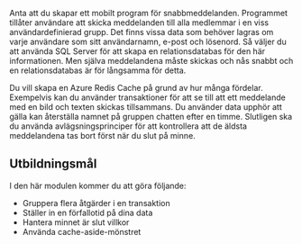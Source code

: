 Anta att du skapar ett mobilt program för snabbmeddelanden. Programmet tillåter användare att skicka meddelanden till alla medlemmar i en viss användardefinierad grupp. Det finns vissa data som behöver lagras om varje användare som sitt användarnamn, e-post och lösenord. Så väljer du att använda SQL Server för att skapa en relationsdatabas för den här informationen. Men själva meddelandena måste skickas och nås snabbt och en relationsdatabas är för långsamma för detta.

Du vill skapa en Azure Redis Cache på grund av hur många fördelar. Exempelvis kan du använder transaktioner för att se till att ett meddelande med en bild och texten skickas tillsammans. Du använder data upphör att gälla kan återställa namnet på gruppen chatten efter en timme. Slutligen ska du använda avlägsningsprinciper för att kontrollera att de äldsta meddelandena tas bort först när du slut på minne.

## <a name="learning-objectives"></a>Utbildningsmål

I den här modulen kommer du att göra följande:

- Gruppera flera åtgärder i en transaktion
- Ställer in en förfallotid på dina data
- Hantera minnet är slut villkor
- Använda cache-aside-mönstret
